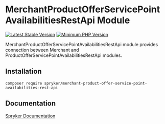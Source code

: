 # MerchantProductOfferServicePointAvailabilitiesRestApi Module
[![Latest Stable Version](https://poser.pugx.org/spryker/merchant-product-offer-service-point-availabilities-rest-api/v/stable.svg)](https://packagist.org/packages/spryker/merchant-product-offer-service-point-availabilities-rest-api)
[![Minimum PHP Version](https://img.shields.io/badge/php-%3E%3D%208.1-8892BF.svg)](https://php.net/)

MerchantProductOfferServicePointAvailabilitiesRestApi module provides connection between Merchant and ProductOfferServicePointAvailabilitiesRestApi modules.

## Installation

```
composer require spryker/merchant-product-offer-service-point-availabilities-rest-api
```

## Documentation

[Spryker Documentation](https://docs.spryker.com)
